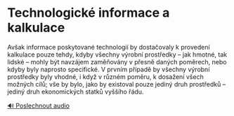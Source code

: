 # Technologické informace a kalkulace

<speak>
<prosody rate="95%">
<emphasis level="moderate">Avšak informace poskytované technologií by dostačovaly k provedení kalkulace pouze tehdy, kdyby všechny výrobní prostředky – jak hmotné, tak lidské – mohly být navzájem zaměňovány v přesně daných poměrech, nebo kdyby byly naprosto specifické.</emphasis>
<break time="500ms"/>
<emphasis level="strong">V prvním případě by všechny výrobní prostředky byly vhodné, i když v různém poměru, k dosažení všech možných cílů;</emphasis>
<break time="400ms"/>
<emphasis level="moderate">vše by bylo, jako by existoval pouze jediný druh prostředků – jediný druh ekonomických statků vyššího řádu.</emphasis>
</prosody>
</speak>

[🔊 Poslechnout audio](/data/7-paragraphs/audio/chapter_42/para_005-Avak-informace-poskytovan-technologi-by-dostao.mp3) 
